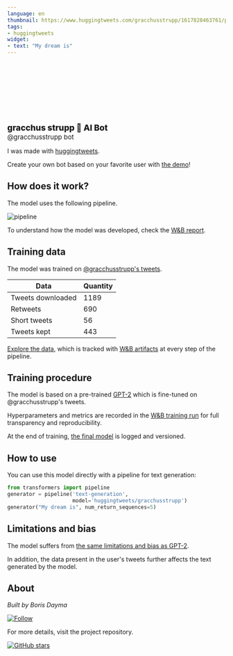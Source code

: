 ```yaml
---
language: en
thumbnail: https://www.huggingtweets.com/gracchusstrupp/1617828463761/predictions.png
tags:
- huggingtweets
widget:
- text: "My dream is"
---
```


<div>
<div style="width: 132px; height:132px; border-radius: 50%; background-size: cover; background-image: url('https://pbs.twimg.com/profile_images/1145004233516650501/D9FdtjJ5_400x400.jpg')">
</div>
<div style="margin-top: 8px; font-size: 19px; font-weight: 800">gracchus strupp 🤖 AI Bot </div>
<div style="font-size: 15px">@gracchusstrupp bot</div>
</div>

I was made with [huggingtweets](https://github.com/borisdayma/huggingtweets).

Create your own bot based on your favorite user with [the demo](https://colab.research.google.com/github/borisdayma/huggingtweets/blob/master/huggingtweets-demo.ipynb)!

## How does it work?

The model uses the following pipeline.

![pipeline](https://github.com/borisdayma/huggingtweets/blob/master/img/pipeline.png?raw=true)

To understand how the model was developed, check the [W&B report](https://wandb.ai/wandb/huggingtweets/reports/HuggingTweets-Train-a-Model-to-Generate-Tweets--VmlldzoxMTY5MjI).

## Training data

The model was trained on [@gracchusstrupp's tweets](https://twitter.com/gracchusstrupp).

| Data | Quantity |
| --- | --- |
| Tweets downloaded | 1189 |
| Retweets | 690 |
| Short tweets | 56 |
| Tweets kept | 443 |

[Explore the data](https://wandb.ai/wandb/huggingtweets/runs/1m083rwp/artifacts), which is tracked with [W&B artifacts](https://docs.wandb.com/artifacts) at every step of the pipeline.

## Training procedure

The model is based on a pre-trained [GPT-2](https://huggingface.co/gpt2) which is fine-tuned on @gracchusstrupp's tweets.

Hyperparameters and metrics are recorded in the [W&B training run](https://wandb.ai/wandb/huggingtweets/runs/153lr6i9) for full transparency and reproducibility.

At the end of training, [the final model](https://wandb.ai/wandb/huggingtweets/runs/153lr6i9/artifacts) is logged and versioned.

## How to use

You can use this model directly with a pipeline for text generation:

```python
from transformers import pipeline
generator = pipeline('text-generation',
                     model='huggingtweets/gracchusstrupp')
generator("My dream is", num_return_sequences=5)
```

## Limitations and bias

The model suffers from [the same limitations and bias as GPT-2](https://huggingface.co/gpt2#limitations-and-bias).

In addition, the data present in the user's tweets further affects the text generated by the model.

## About

*Built by Boris Dayma*

[![Follow](https://img.shields.io/twitter/follow/borisdayma?style=social)](https://twitter.com/intent/follow?screen_name=borisdayma)

For more details, visit the project repository.

[![GitHub stars](https://img.shields.io/github/stars/borisdayma/huggingtweets?style=social)](https://github.com/borisdayma/huggingtweets)
